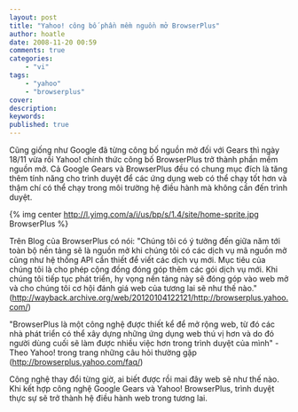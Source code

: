 ```yaml
---
layout: post
title: "Yahoo! công bố phần mềm nguồn mở BrowserPlus"
author: hoatle
date: 2008-11-20 00:59
comments: true
categories:
    - "vi"
tags:
    - "yahoo"
    - "browserplus"
cover:
description:
keywords:
published: true
---
```


Cũng giống như Google đã từng công bố nguồn mở đối với Gears thì ngày 18/11 vừa rồi Yahoo! chính
thức công bố BrowserPlus trở thành phần mềm nguồn mở. Cả Google Gears và BrowserPlus đều có chung
mục đích là tăng thêm tính năng cho trình duyệt để các ứng dụng web có thể chạy tốt hơn và thậm chí
có thể chạy trong môi trường hệ điều hành mà không cần đến trình duyệt.

{% img center http://l.yimg.com/a/i/us/bp/s/1.4/site/home-sprite.jpg BrowserPlus %}

Trên Blog của BrowserPlus có nói: "Chúng tôi có ý tưởng đến giữa năm tới toàn bộ nền tảng sẽ là
nguồn mở khi chúng tôi có các dịch vụ mã nguồn mở cũng như hệ thống API cần thiết để viết các dịch
vụ mới. Mục tiêu của chúng tôi là cho phép cộng đồng đóng góp thêm các gói dịch vụ mới. Khi chúng
tôi tiếp tục phát triển, hy vọng nền tảng này sẽ đóng góp vào web mở và cho chúng tôi cơ hội đánh
giá web của tương lai sẽ như thế nào."
(http://wayback.archive.org/web/20120104122121/http://browserplus.yahoo.com/)

"BrowserPlus là một công nghệ được thiết kể để mở rộng web, từ đó các nhà phát triển có thể xây dựng
những ứng dụng web thú vị hơn và do đó người dùng cuối sẽ làm được nhiều việc hơn trong trình duyệt
của mình" - Theo Yahoo! trong trang những câu hỏi thường gặp (http://browserplus.yahoo.com/faq/)

Công nghệ thay đổi từng giờ, ai biết được rồi mai đây web sẽ như thế nào. Khi kết hợp công nghệ
Google Gears và Yahoo! BrowserPlus, trình duyệt thực sự sẽ trở thành hệ điều hành web trong tương
lai.
